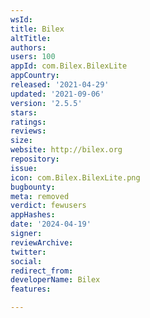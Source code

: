 ```yaml
---
wsId: 
title: Bilex
altTitle: 
authors: 
users: 100
appId: com.Bilex.BilexLite
appCountry: 
released: '2021-04-29'
updated: '2021-09-06'
version: '2.5.5'
stars: 
ratings: 
reviews: 
size: 
website: http://bilex.org
repository: 
issue: 
icon: com.Bilex.BilexLite.png
bugbounty: 
meta: removed
verdict: fewusers
appHashes: 
date: '2024-04-19'
signer: 
reviewArchive: 
twitter: 
social: 
redirect_from: 
developerName: Bilex
features: 

---
```


